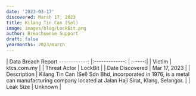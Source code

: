 ```yaml
---
date: '2023-03-17'
discovered: March 17, 2023
title: Kilang Tin Can (Sel)
image: images/blog/LockBit.png
author: Breachsense Support
draft: false
yearmonths: 2023/march
---
```



| Data Breach Report
------------:     |:-------------:    | :-----:|
| Victim      | ktcs.com.my      | 
| Threat Actor      | LockBit      | 
| Date Discovered      | Mar 17, 2023      | 
| Description      | Kilang Tin Can (Sel) Sdn Bhd, incorporated in 1976, is a metal can manufacturing company located at Jalan Haji Sirat, Klang, Selangor.      | 
| Leak Size      | Unknown      | 

